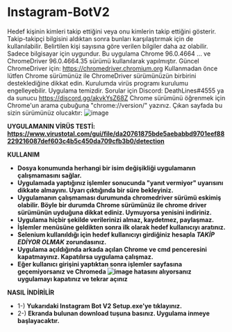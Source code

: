 # Instagram-BotV2
Hedef kişinin kimleri takip ettiğini veya onu kimlerin takip ettiğini gösterir. Takip-takipçi bilgisini aldıktan sonra bunları karşılaştırmak için de kullanılabilir. Belirtilen kişi sayısına göre verilen bilgiler daha az olabilir. Sadece bilgisayar için uygundur. Bu uygulama Chrome 96.0.4664 ... ve ChromeDriver 96.0.4664.35 sürümü kullanılarak yapılmıştır. Güncel ChromeDriver için: https://chromedriver.chromium.org Kullanmadan önce lütfen Chrome sürümünüz ile ChromeDriver sürümünüzün birbirini desteklediğine dikkat edin. Kurulumda virüs programı kurulumu engelleyebilir. Uygulama temizdir. Sorular için Discord: DeathLines#4555 ya da sunucu https://discord.gg/akvkYsZ68Z Chrome sürümünü öğrenmek için Chrome'un arama çubuğuna "chrome://version/" yazınız. Çıkan sayfada bu sizin sürümünüz olucaktır: ![image](https://user-images.githubusercontent.com/56770135/142731456-b61fd609-c7dd-43c5-9ec3-d790e23997a1.png)

**UYGULAMANIN VİRÜS TESTİ: https://www.virustotal.com/gui/file/da20761875bde5aebabbd9701eef88229216087def603c4b5c450da709cfb3b0/detection**


**KULLANIM**
- **Dosya konumunda herhangi bir isim değişikliği uygulamanın çalışmamasını sağlar.**
- **Uygulamada yaptığınız işlemler sonucunda "yanıt vermiyor" uyarısını dikkate almayını. Uyarı çıktığında bir süre bekleyiniz.**
- **Uygulamanın çalışmaması durumunda chromedriver sürümü eskimiş olabilir. Böyle bir durumda Chrome sürümünüz ile chrome driver sürümünün uyduğuna dikkat ediniz. Uymuyorsa yenisini indiriniz.**
- **Uygulama hiçbir şekilde verilerinizi almaz, kaydetmez, paylaşmaz.**
- **İşlemler menüsüne geldikten sonra ilk olarak hedef kullanıcıyı aratınız.**
- **Selenium kullanıldığı için hedef kullanıcıyı girdiğiniz hesapla _TAKİP EDİYOR OLMAK_ zorundasınız.**
- **Uygulama açıldığında arkada açılan Chrome ve cmd penceresini kapatmayınız. Kapatılırsa uygulama çalışmaz.**
- **Eğer kullanıcı girişini yaptıktan sonra işlemler sayfasına geçemiyorsanız ve Chromeda ![image](https://user-images.githubusercontent.com/56770135/142734440-948a27c6-813e-4ac8-9bee-d3770e306f60.png) hatasını alıyorsanız uygulamayı kapatınız ve tekrar açınız**


**NASIL İNDİRİLİR**

- 1-) **Yukarıdaki Instagram Bot V2 Setup.exe'ye tıklayınız.**
- 2-) **Ekranda bulunan download tuşuna basınız. Uygulama inmeye başlayacaktır.**
